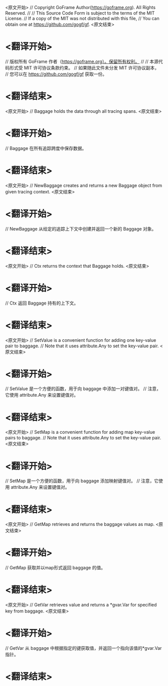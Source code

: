 
<原文开始>
// Copyright GoFrame Author(https://goframe.org). All Rights Reserved.
//
// This Source Code Form is subject to the terms of the MIT License.
// If a copy of the MIT was not distributed with this file,
// You can obtain one at https://github.com/gogf/gf.
<原文结束>

# <翻译开始>
// 版权所有 GoFrame 作者（https://goframe.org）。保留所有权利。
//
// 本源代码形式受 MIT 许可协议条款约束。
// 如果随此文件未分发 MIT 许可协议副本，
// 您可以在 https://github.com/gogf/gf 获取一份。
# <翻译结束>


<原文开始>
// Baggage holds the data through all tracing spans.
<原文结束>

# <翻译开始>
// Baggage 在所有追踪跨度中保存数据。
# <翻译结束>


<原文开始>
// NewBaggage creates and returns a new Baggage object from given tracing context.
<原文结束>

# <翻译开始>
// NewBaggage 从给定的追踪上下文中创建并返回一个新的 Baggage 对象。
# <翻译结束>


<原文开始>
// Ctx returns the context that Baggage holds.
<原文结束>

# <翻译开始>
// Ctx 返回 Baggage 持有的上下文。
# <翻译结束>


<原文开始>
// SetValue is a convenient function for adding one key-value pair to baggage.
// Note that it uses attribute.Any to set the key-value pair.
<原文结束>

# <翻译开始>
// SetValue 是一个方便的函数，用于向 baggage 中添加一对键值对。
// 注意，它使用 attribute.Any 来设置键值对。
# <翻译结束>


<原文开始>
// SetMap is a convenient function for adding map key-value pairs to baggage.
// Note that it uses attribute.Any to set the key-value pair.
<原文结束>

# <翻译开始>
// SetMap 是一个方便的函数，用于向 baggage 添加映射键值对。
// 注意，它使用 attribute.Any 来设置键值对。
# <翻译结束>


<原文开始>
// GetMap retrieves and returns the baggage values as map.
<原文结束>

# <翻译开始>
// GetMap 获取并以map形式返回 baggage 的值。
# <翻译结束>


<原文开始>
// GetVar retrieves value and returns a *gvar.Var for specified key from baggage.
<原文结束>

# <翻译开始>
// GetVar 从 baggage 中根据指定的键获取值，并返回一个指向该值的*gvar.Var指针。
# <翻译结束>

